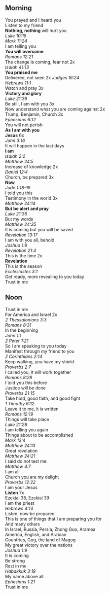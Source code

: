 ## Morning

You prayed and I heard you  
Listen to my friend  
**Nothing, nothing** will hurt you  
_Luke 10:19_  
_Mark 11:24_  
I am telling you  
**You will overcome**  
_Romans 12:21_  
The change is coming, fear not 2x  
_Isaiah 41:13_  
**You praised me**  
Delivered, not seen 2x 
_Judges 16:24_  
_Hebrews 11:1_  
Watch and pray 3x  
**Victory and glory**  
_Luke 21:36_  
Be still, I am with you 3x  
Now understand what you are coming against 2x  
Trump, Benjamin, Church 3x  
_Ephesians 6:12_  
You will not perish  
**As I am with you**  
**Jesus** 6x  
_John 3:16_  
It will happen in the last days  
**I am**  
_Isaiah 2:2_  
_Matthew 24:5_  
Increase of knowledge 2x  
_Daniel 12:4_  
Church, be prepared 3x  
**Now**  
_Jude 1:18-19_  
I told you this  
Testimony in the world 3x  
_Matthew 24:14_  
**But be alert and pray**  
_Luke 21:36_  
But my words  
_Matthew 24:35_  
It is coming but you will be saved  
_Revelation 13:17_  
I am with you all, behold  
_Joshua 1:9_  
_Revelation 21:4_  
This is the time 2x  
**Revelation**  
This is the season  
_Ecclesiastes 3:1_  
Get ready, more revealing to you today  
Trust in me

## Noon

Trust in me  
For America and Israel 2x  
_2 Thessalonians 3:3_  
_Romans 8:31_  
In the beginning  
_John 1:1_  
_2 Peter 1:21_  
So I am speaking to you today  
Manifest through my friend to you  
_2 Corinthians 2:14_  
Keep walking, you have my shield  
_Proverbs 2:7_  
I called you, it will work together  
_Romans 8:28_  
I told you this before  
Justice will be done  
_Proverbs 21:15_  
Take hold, good faith, and good fight  
_1 Timothy 6:12_  
Leave it to me, it is written  
_Romans 12:19_  
Things will take place  
_Luke 21:28_  
I am telling you again  
Things about to be accomplished  
_Mark 13:4_  
_Matthew 24:13_  
Great revelation  
_Matthew 24:21_  
I said do not test me  
_Matthew 4:7_  
I am all  
Church you are my delight  
_Proverbs 12:22_  
I am your Jesus  
**Listen** 7x  
Ezekial 38, Ezekial 39  
I am the priest  
_Hebrews 4:14_  
Listen, now be prepared  
This is one of things that I am preparing you for  
And many others  
In Israel, Russia, Persia, Zhong Guo, Aramea  
America, English, and Arabian  
Countries, Gog, the land of Magog  
My great victory over the nations  
_Joshua 1:9_  
It is coming  
Be strong  
Rest in me  
_Habakkuk 3:19_  
My name above all  
_Ephesians 1:21_  
Trust in me  
